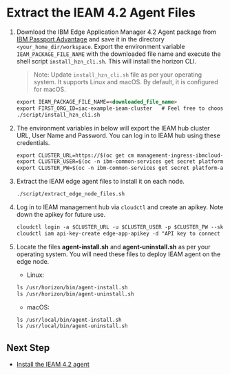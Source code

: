 # Extract the IEAM 4.2 Agent Files

1. Download the IBM Edge Application Manager 4.2 Agent package 
from [IBM Passport Advantage](https://www.ibm.com/support/knowledgecenter/SSFKVV_4.2/hub/part_numbers.html?view=kc) and save it in the directory 
`<your_home_dir/workspace`. Export the environment variable `IEAM_PACKAGE_FILE_NAME` with the downloaded file name 
and execute the shell script `install_hzn_cli.sh`. This will install the horizon CLI.
    
    > Note: Update `install_hzn_cli.sh` file as per your operating system. It supports Linux and macOS. By default, it is configured for macOS.

    ```markdown
    export IEAM_PACKAGE_FILE_NAME=<downloaded_file_name>
    export FIRST_ORG_ID=iac-example-ieam-cluster   # Feel free to choose any organization id.
    ./script/install_hzn_cli.sh
    ```

2. The environment variables in below will export the IEAM hub cluster URL, User Name and Password. You can log in to IEAM hub using these
credentials.

    ```markdown
    export CLUSTER_URL=https://$(oc get cm management-ingress-ibmcloud-cluster-info -o jsonpath='{.data.cluster_ca_domain}')
    export CLUSTER_USER=$(oc -n ibm-common-services get secret platform-auth-idp-credentials -o jsonpath='{.data.admin_username}' | base64 --decode)
    export CLUSTER_PW=$(oc -n ibm-common-services get secret platform-auth-idp-credentials -o jsonpath='{.data.admin_password}' | base64 --decode)
    ```

3. Extract the IEAM edge agent files to install it on each node.

    ```markdown
    ./script/extract_edge_node_files.sh
    ```

4. Log in to IEAM management hub via `cloudctl` and create an apikey. Note down the apikey for future use.

    ```markdown
    cloudctl login -a $CLUSTER_URL -u $CLUSTER_USER -p $CLUSTER_PW --skip-ssl-validation
    cloudctl iam api-key-create edge-app-apikey -d "API key to connect to IEAM hub" # You are free to choose any name for apikey
    ```

5. Locate the files **agent-install.sh** and **agent-uninstall.sh** as per your operating system. You will need these files to deploy IEAM agent on
the edge node.

    - Linux:
    
    ```markdown
    ls /usr/horizon/bin/agent-install.sh
    ls /usr/horizon/bin/agent-uninstall.sh
    ```
    
    - macOS:
    
    ```markdown
    ls /usr/local/bin/agent-install.sh
    ls /usr/local/bin/agent-uninstall.sh
    ```
    
## Next Step

- [Install the IEAM 4.2 agent](ieam42-agent-deploy.md)
